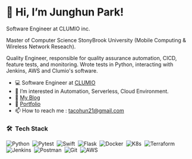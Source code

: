 # 👋 Hi, I’m Junghun Park!

Software Engineer at CLUMIO inc.

Master of Computer Science StonyBrook University (Mobile Computing & Wireless Network Reseach). 

Quality Engineer, responsible for quality assurance automation, CICD, feature tests, and monitoring. Wrote tests in Python, interacting with Jenkins, AWS and Clumio's software.
- 💻 Software Engineer at [CLUMIO](http://clumio.com/)
- 👀 I’m interested in Automation, Serverless, Cloud Environment.
- 📔 [My Blog](https://velog.io/@tacohun21)
- 📝 [Portfolio](https://tacohun.notion.site/Junghun-s-Portfolio-EN-a00b49b7646949bd88e8454323caf25a)
- 📫 How to reach me : tacohun21@gmail.com

### 🛠 &nbsp;Tech Stack

![Python](https://img.shields.io/badge/-Python-05122A?style=flat&logo=python)&nbsp;
![Pytest](https://img.shields.io/badge/-Pytest-05122A?style=flat&logo=pytest)&nbsp;
![Swift](https://img.shields.io/badge/-Switf-05122A?style=flat&logo=swift)&nbsp;
![Flask](https://img.shields.io/badge/-Flask-05122A?style=flat&logo=flask)&nbsp;
![Docker](https://img.shields.io/badge/-Docker-05122A?style=flat&logo=docker)&nbsp;
![K8s](https://img.shields.io/badge/-K8s-05122A?style=flat&logo=kubernetes)&nbsp;
![Terraform](https://img.shields.io/badge/-Terraform-05122A?style=flat&logo=terraform)&nbsp;
![Jenkins](https://img.shields.io/badge/-Jenkins-05122A?style=flat&logo=jenkins)&nbsp;
![Postman](https://img.shields.io/badge/-Postman-05122A?style=flat&logo=postman)&nbsp;
![Git](https://img.shields.io/badge/-Git-05122A?style=flat&logo=git)&nbsp;
![AWS](https://img.shields.io/badge/-AWS-05122A?style=flat&logo=amazon)&nbsp;

<!---
Tacohun/Tacohun is a ✨ special ✨ repository because its `README.md` (this file) appears on your GitHub profile.
You can click the Preview link to take a look at your changes.
--->
